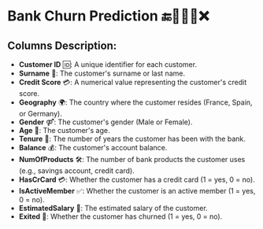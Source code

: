# Bank Churn Prediction  🔚🏃💼🚪❌ 

## Columns Description:

- **Customer ID** 🆔: A unique identifier for each customer.
- **Surname** 👤: The customer's surname or last name.
- **Credit Score** 💳: A numerical value representing the customer's credit score.
- **Geography** 🌍: The country where the customer resides (France, Spain, or Germany).
- **Gender** ⚤: The customer's gender (Male or Female).
- **Age** 🎂: The customer's age.
- **Tenure** 🏦: The number of years the customer has been with the bank.
- **Balance** 💰: The customer's account balance.
- **NumOfProducts** 🛠: The number of bank products the customer uses (e.g., savings account, credit card).
- **HasCrCard** 💳: Whether the customer has a credit card (1 = yes, 0 = no).
- **IsActiveMember** ✅: Whether the customer is an active member (1 = yes, 0 = no).
- **EstimatedSalary** 💼: The estimated salary of the customer.
- **Exited** 🚪: Whether the customer has churned (1 = yes, 0 = no).

